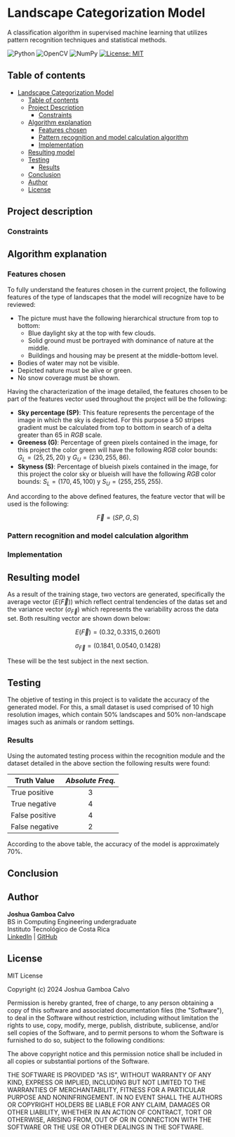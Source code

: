 # Landscape Categorization Model

A classification algorithm in supervised machine learning that utilizes pattern recognition techniques and statistical methods.

![Python](https://img.shields.io/badge/python-3670A0?style=flat&logo=python&logoColor=white)
![OpenCV](https://img.shields.io/badge/opencv-%23white.svg?style=flat&logo=opencv&logoColor=white)
![NumPy](https://img.shields.io/badge/numpy-%23013243.svg?style=flat&logo=numpy&logoColor=white)
[![License: MIT](https://img.shields.io/badge/License-MIT-green.svg)](https://opensource.org/licenses/MIT)

## Table of contents
* [Landscape Categorization Model](#landscape-categorization-model)
  * [Table of contents](#table-of-contents)
  * [Project Description](#project-description)
    * [Constraints](#constraints)
  * [Algorithm explanation](#algorithm-explanation)
    * [Features chosen](#features-chosen)
    * [Pattern recognition and model calculation algorithm](#pattern-recognition-and-model-calculation-algorithm)
    * [Implementation](#implementation)
  * [Resulting model](#resulting-model)
  * [Testing](#testing)
    * [Results](#results)
  * [Conclusion](#conclusion)
  * [Author](#author)
  * [License](#license)

## Project description

### Constraints

## Algorithm explanation

### Features chosen
To fully understand the features chosen in the current project, the following features of the type of landscapes that the model will recognize have to be reviewed:
  
  * The picture must have the following hierarchical structure from top to bottom:
    * Blue daylight sky at the top with few clouds.
    * Solid ground must be portrayed with dominance of nature at the middle.
    * Buildings and housing may be present at the middle-bottom level.
  * Bodies of water may not be visible.
  * Depicted nature must be alive or green.
  * No snow coverage must be shown.

Having the characterization of the image detailed, the features chosen to be part of the features vector used throughout the project will be the following:
  * **Sky percentage (SP)**: This feature represents the percentage of the image in which the sky is depicted. For this purpose a 50 stripes gradient must be calculated from top to bottom in search of a delta greater than 65 in _RGB_ scale.
  * **Greeness (G)**: Percentage of green pixels contained in the image, for this project the color green will have the following _RGB_ color bounds: $G_L = (25, 25, 20)$ y $G_U =  (230, 255, 86)$.
  * **Skyness (S)**: Percentage of blueish pixels contained in the image, for this project the color sky or blueish will have the following _RGB_ color bounds: $S_L = (170, 45, 100)$ y $S_U =  (255, 255, 255)$.

And according to the above defined features, the feature vector that will be used is the following:

$$\Vec{F} = (SP, G, S)$$

### Pattern recognition and model calculation algorithm

### Implementation

## Resulting model
As a result of the training stage, two vectors are generated, specifically the average vector ($E(\Vec{F})$) which reflect central tendencies of the datas set and the variance vector ($\sigma_{\Vec{F}}$) which represents the variability across the data set. Both resulting vector are shown down below:
    
$$E(\vec{F}) = (0.32, 0.3315, 0.2601)$$

$$\sigma_{\Vec{F}} = (0.1841, 0.0540, 0.1428)$$
  
These will be the test subject in the next section.

## Testing

The objetive of testing in this project is to validate the accuracy of the generated model. For this, a small dataset is used comprised of 10 high resolution images, which contain 50% landscapes and 50% non-landscape images such as animals or random settings. 

### Results

Using the automated testing process within the recognition module and the dataset detailed in the above section  the following results were found: 

| **Truth Value** | *Absolute Freq.* |
|-----------------|:----------------:|
| True positive   |        3         |
| True negative   |        4         |
| False positive  |        4         |
| False negative  |        2         |

According to the above table, the accuracy of the model is approximately 70%. 

## Conclusion

## Author

**Joshua Gamboa Calvo**<br>
BS in Computing Engineering undergraduate<br>
Instituto Tecnológico de Costa Rica<br>
[LinkedIn](https://www.linkedin.com/in/joshgc19) | [GitHub](https://github.com/joshgc.19)

## License

MIT License

Copyright (c) 2024 Joshua Gamboa Calvo

Permission is hereby granted, free of charge, to any person obtaining a copy
of this software and associated documentation files (the "Software"), to deal
in the Software without restriction, including without limitation the rights
to use, copy, modify, merge, publish, distribute, sublicense, and/or sell
copies of the Software, and to permit persons to whom the Software is
furnished to do so, subject to the following conditions:

The above copyright notice and this permission notice shall be included in all
copies or substantial portions of the Software.

THE SOFTWARE IS PROVIDED "AS IS", WITHOUT WARRANTY OF ANY KIND, EXPRESS OR
IMPLIED, INCLUDING BUT NOT LIMITED TO THE WARRANTIES OF MERCHANTABILITY,
FITNESS FOR A PARTICULAR PURPOSE AND NONINFRINGEMENT. IN NO EVENT SHALL THE
AUTHORS OR COPYRIGHT HOLDERS BE LIABLE FOR ANY CLAIM, DAMAGES OR OTHER
LIABILITY, WHETHER IN AN ACTION OF CONTRACT, TORT OR OTHERWISE, ARISING FROM,
OUT OF OR IN CONNECTION WITH THE SOFTWARE OR THE USE OR OTHER DEALINGS IN THE
SOFTWARE.
